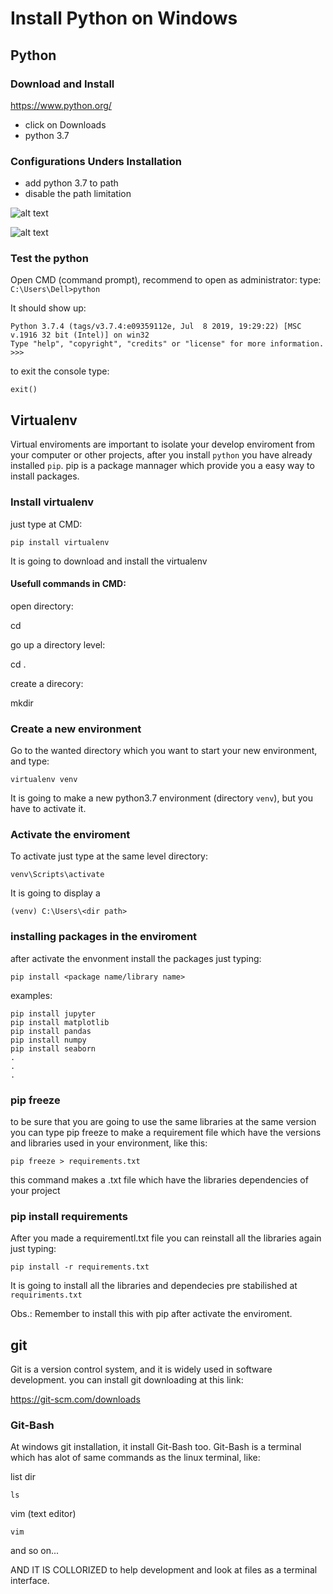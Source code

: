 # Install Python on Windows

## Python

### Download and Install
https://www.python.org/
- click on Downloads
- python 3.7

### Configurations Unders Installation
- add python 3.7 to path
- disable the path limitation 

![alt text](https://github.com/LeonardoLeano333/python_tutorials/blob/master/install_python.png)

![alt text](https://github.com/LeonardoLeano333/python_tutorials/blob/master/install_python_2.png)


### Test the python 
Open CMD (command prompt), recommend to open as administrator:
type: 
```C:\Users\Dell>python```

It should show up:
```
Python 3.7.4 (tags/v3.7.4:e09359112e, Jul  8 2019, 19:29:22) [MSC v.1916 32 bit (Intel)] on win32
Type "help", "copyright", "credits" or "license" for more information.
>>>
```
to exit the console type:
```
exit()
```

## Virtualenv
Virtual enviroments are important to isolate your develop enviroment from your computer or other projects, after you install `python` you have already installed `pip`. pip is a package mannager which provide you a easy way to install packages. 

### Install virtualenv
just type at CMD:
```
pip install virtualenv
```
It is going to download and install the virtualenv

#### Usefull commands in CMD:

open directory:

cd <directory name>

go up a directory level:

cd . 

create a direcory:

mkdir <directory name>


### Create a new environment

Go to the wanted directory which you want to start your new environment, and type:
```
virtualenv venv
```
It is going to make a new python3.7 environment (directory `venv`), but you have to activate it.

### Activate the enviroment

To activate just type at the same level directory:
```
venv\Scripts\activate
```
It is going to display a 
```
(venv) C:\Users\<dir path>
```

### installing packages in the enviroment

after activate the envonment install the packages just typing:

```
pip install <package name/library name>
```

examples:

```
pip install jupyter
pip install matplotlib
pip install pandas
pip install numpy
pip install seaborn
.
.
.
```

### pip freeze

to be sure that you are going to use the same libraries at the same version you can type pip freeze to make a requirement file which have the versions and libraries used in your environment, like this:
```
pip freeze > requirements.txt
``` 
this command makes a .txt file which have the libraries dependencies of your project

### pip install requirements

After you made a requirementl.txt file you can reinstall all the libraries again just typing:

```
pip install -r requirements.txt
```
It is going to install all the libraries and dependecies pre stabilished at `requiriments.txt`

Obs.: Remember to install this with pip after activate the enviroment.

## git 
Git is a version control system, and it is widely used in software development. you can install git downloading at this link:

https://git-scm.com/downloads

### Git-Bash

At windows git installation, it install Git-Bash too. Git-Bash is a terminal which has alot of same commands as the linux terminal, like:

list dir
```
ls
```
vim (text editor)
``` 
vim
```
and so on...

AND IT IS COLLORIZED to help development and look at files as a terminal interface.
